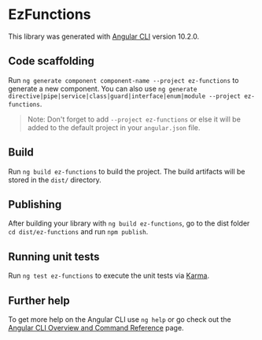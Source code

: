 # EzFunctions

This library was generated with [Angular CLI](https://github.com/angular/angular-cli) version 10.2.0.

## Code scaffolding

Run `ng generate component component-name --project ez-functions` to generate a new component. You can also use `ng generate directive|pipe|service|class|guard|interface|enum|module --project ez-functions`.
> Note: Don't forget to add `--project ez-functions` or else it will be added to the default project in your `angular.json` file. 

## Build

Run `ng build ez-functions` to build the project. The build artifacts will be stored in the `dist/` directory.

## Publishing

After building your library with `ng build ez-functions`, go to the dist folder `cd dist/ez-functions` and run `npm publish`.

## Running unit tests

Run `ng test ez-functions` to execute the unit tests via [Karma](https://karma-runner.github.io).

## Further help

To get more help on the Angular CLI use `ng help` or go check out the [Angular CLI Overview and Command Reference](https://angular.io/cli) page.

